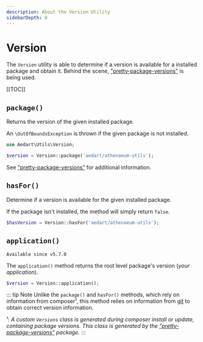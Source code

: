 ```yaml
---
description: About the Version Utility
sidebarDepth: 0
---
```


# Version

The `Version` utility is able to determine if a version is available for a installed package and obtain it.
Behind the scene, ["pretty-package-versions"](https://packagist.org/packages/jean85/pretty-package-versions) is being used.

[[TOC]]

## `package()`

Returns the version of the given installed package.

An `\OutOfBoundsException` is thrown if the given package is not installed.

```php
use Aedart\Utils\Version;

$version = Version::package('aedart/athenaeum-utils'); 
```

See ["pretty-package-versions"](https://packagist.org/packages/jean85/pretty-package-versions) for additional information.

## `hasFor()`

Determine if a version is available for the given installed package.

If the package isn't installed, the method will simply return `false`.

```php
$hasVersion = Version::hasFor('aedart/athenaeum-utils'); 
```

## `application()`

`Available since v5.7.0`

The `application()` method returns the root level package's version (_your application_).

```php
$version = Version::application(); 
```

::: tip Note
Unlike the `package()` and `hasFor()` methods, which rely on information from composer¹, this method relies on information from [git](https://git-scm.com/) to obtain correct version information.

¹: _A custom `Versions` class is generated during composer install or update, containing package versions. This class is generated by the ["pretty-package-versions"](https://packagist.org/packages/jean85/pretty-package-versions) package._
:::
